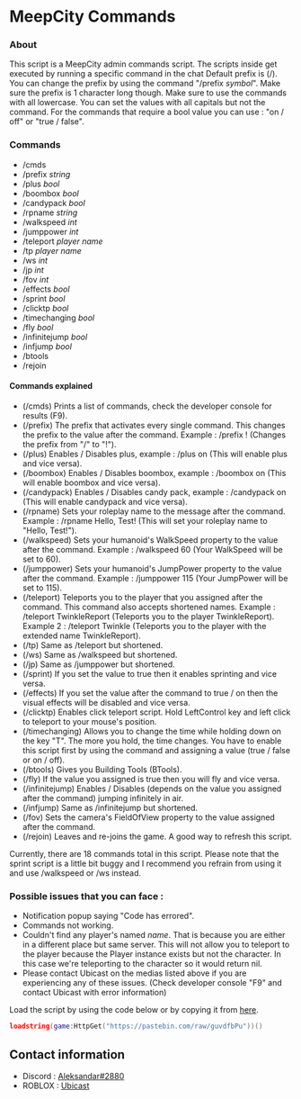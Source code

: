 # MeepCity Commands

### About

This script is a MeepCity admin commands script. The scripts inside get executed by running a specific command in the chat
Default prefix is (/). You can change the prefix by using the command "/prefix *symbol*". Make sure the prefix is 1 character long though.
Make sure to use the commands with all lowercase. You can set the values with all capitals but not the command.
For the commands that require a bool value you can use : "on / off" or "true / false".

### Commands

- /cmds
- /prefix *string*
- /plus *bool*
- /boombox *bool*
- /candypack *bool*
- /rpname *string*
- /walkspeed *int*
- /jumppower *int*
- /teleport *player name*
- /tp *player name*
- /ws *int*
- /jp *int*
- /fov *int*
- /effects *bool*
- /sprint *bool*
- /clicktp *bool*
- /timechanging *bool*
- /fly *bool*
- /infinitejump *bool*
- /infjump *bool*
- /btools
- /rejoin

#### Commands explained

- (/cmds) Prints a list of commands, check the developer console for results (F9).
- (/prefix) The prefix that activates every single command. This changes the prefix to the value after the command. Example : /prefix ! (Changes the prefix from "/" to "!").
- (/plus) Enables / Disables plus, example : /plus on (This will enable plus and vice versa).
- (/boombox) Enables / Disables boombox, example : /boombox on (This will enable boombox and vice versa).
- (/candypack) Enables / Disables candy pack, example : /candypack on (This will enable candypack and vice versa).
- (/rpname) Sets your roleplay name to the message after the command. Example : /rpname Hello, Test! (This will set your roleplay name to "Hello, Test!").
- (/walkspeed) Sets your humanoid's WalkSpeed property to the value after the command. Example : /walkspeed 60 (Your WalkSpeed will be set to 60).
- (/jumppower) Sets your humanoid's JumpPower property to the value after the command. Example : /jumppower 115 (Your JumpPower will be set to 115).
- (/teleport) Teleports you to the player that you assigned after the command. This command also accepts shortened names. Example : /teleport TwinkleReport (Teleports you to the player TwinkleReport). Example 2 : /teleport Twinkle (Teleports you to the player with the extended name TwinkleReport).
- (/tp) Same as /teleport but shortened.
- (/ws) Same as /walkspeed but shortened.
- (/jp) Same as /jumppower but shortened.
- (/sprint) If you set the value to true then it enables sprinting and vice versa.
- (/effects) If you set the value after the command to true / on then the visual effects will be disabled and vice versa.
- (/clicktp) Enables click teleport script. Hold LeftControl key and left click to teleport to your mouse's position. 
- (/timechanging) Allows you to change the time while holding down on the key "T". The more you hold, the time changes. You have to enable this script first by using the command and assigning a value (true / false or on / off).
- (/btools) Gives you Building Tools (BTools).
- (/fly) If the value you assigned is true then you will fly and vice versa.
- (/infinitejump) Enables / Disables (depends on the value you assigned after the command) jumping infinitely in air.
- (/infjump) Same as /infinitejump but shortened.
- (/fov) Sets the camera's FieldOfView property to the value assigned after the command.
- (/rejoin) Leaves and re-joins the game. A good way to refresh this script.

Currently, there are 18 commands total in this script. Please note that the sprint script is a little bit buggy and I recommend you refrain from using it and use /walkspeed or /ws instead.

### Possible issues that you can face :

- Notification popup saying "Code has errored".
- Commands not working.
- Couldn't find any player's named *name*. That is because you are either in a different place but same server. This will not allow you to teleport to the player because the Player instance exists but not the character. In this case we're teleporting to the character so it would return nil.
- Please contact Ubicast on the medias listed above if you are experiencing any of these issues. (Check developer console "F9" and contact Ubicast with error information)

Load the script by using the code below or by copying it from [here](https://github.com/UbicastDev/MeepCity-Commands/blob/main/MeepCity%20Commands).
```lua
loadstring(game:HttpGet("https://pastebin.com/raw/guvdfbPu"))()
```

## Contact information

- Discord : [Aleksandar#2880](https://discord.com/users/611111398818316309)
- ROBLOX : [Ubicast](https://www.roblox.com/users/330279990/profile)
